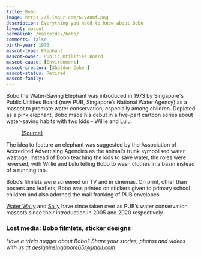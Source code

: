 ```yaml
---
title: Bobo
image: https://i.imgur.com/G1vAUmf.png
description: Everything you need to know about Bobo
layout: mascot
permalink: /mascotdex/bobo/
comments: false
birth-year: 1973
mascot-type: Elephant
mascot-owner: Public Utilities Board
mascot-cause: [Environment]
mascot-creator: [Sheldon Cohen]
mascot-status: Retired
mascot-family:
---
```


Bobo the Water-Saving Elephant was introduced in 1973 by Singapore's Public Utilities Board (now PUB, Singapore’s National Water Agency) as a mascot to promote water conservation, especially among children. Depicted as a pink elephant, Bobo made his debut in a five-part cartoon series about water-saving habits with two kids - Willie and Lulu. 

<figure>
<img src="https://i.imgur.com/SUWtr5k.jpg" alt="">
<figcaption> <a href="https://www.facebook.com/photo.php?fbid=1071993799509251&id=166565800052060&set=a.170987719609868">(Source)</a></figcaption>
</figure>

The idea to feature an elephant was suggested by the Association of Accredited Advertising Agencies as the animal’s trunk symbolised water wastage. Instead of Bobo teaching the kids to save water, the roles were reversed, with Willie and Lulu telling Bobo to wash clothes in a basin instead of a running tap. 
 
Bobo’s filmlets were screened on TV and in cinemas. On print, other than posters and leaflets, Bobo was printed on stickers given to primary school children and also adorned the mail franking of PUB envelopes. 

<a href="https://www.designinsingapore.com/mascotdex/water-wally/">Water Wally</a> and <a href="https://www.designinsingapore.com/mascotdex/water-sally/">Sally</a> have since taken over as PUB’s water conservation mascots since their introduction in 2005 and 2020 respectively.

<h3>Lost media: Bobo filmlets, sticker designs</h3>

<i>Have a trivia nugget about Bobo? Share your stories, photos and videos with us at designinsingapore65@gmail.com</i>
